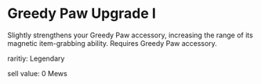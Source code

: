 # Greedy Paw Upgrade I

Slightly strengthens your Greedy Paw accessory, increasing the range of its magnetic item-grabbing ability. Requires Greedy Paw accessory.

raritiy: Legendary

sell value: 0 Mews